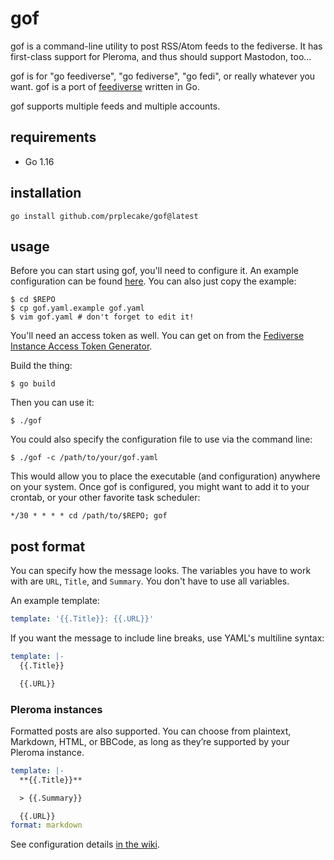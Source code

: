 # gof

gof is a command-line utility to post RSS/Atom feeds to the fediverse.
It has first-class support for Pleroma, and thus should support Mastodon,
too...

gof is for "go feediverse", "go fediverse", "go fedi", or really
whatever you want. gof is a port of [feediverse][feediverse] written in
Go.

gof supports multiple feeds and multiple accounts.

[feediverse]: https://github.com/edsu/feediverse

## requirements

* Go 1.16

## installation

```
go install github.com/prplecake/gof@latest
```

## usage

Before you can start using gof, you'll need to configure it. An example
configuration can be found [here][config-blob]. You can also just copy
the example:

```
$ cd $REPO
$ cp gof.yaml.example gof.yaml
$ vim gof.yaml # don't forget to edit it!
```

You'll need an access token as well. You can get on from the [Fediverse
Instance Access Token Generator][fediverse-access-token].

[fediverse-access-token]:https://tools.splat.soy/fediverse-access-token/

Build the thing:

```
$ go build
```

Then you can use it:

```
$ ./gof
```

You could also specify the configuration file to use via the command
line:

```
$ ./gof -c /path/to/your/gof.yaml
```

This would allow you to place the executable (and configuration)
anywhere on your system. Once gof is configured, you might want to add it to
your crontab, or your other favorite task scheduler:

```
*/30 * * * * cd /path/to/$REPO; gof
```

[config-blob]:https://github.com/prplecake/gof/blob/master/gof.yaml.example

## post format

You can specify how the message looks. The variables you have to work
with are `URL`, `Title`, and `Summary`. You don't have to use all
variables.

An example template:

```yaml
template: '{{.Title}}: {{.URL}}'
```

If you want the message to include line breaks, use YAML's multiline
syntax:

```yaml
template: |-
  {{.Title}}

  {{.URL}}
```

### Pleroma instances

Formatted posts are also supported. You can choose from plaintext,
Markdown, HTML, or BBCode, as long as they’re supported by your Pleroma
instance.

```yaml
template: |-
  **{{.Title}}**

  > {{.Summary}}

  {{.URL}}
format: markdown
```

See configuration details [in the wiki][wiki-formatting].

[wiki-formatting]:https://github.com/prplecake/gof/wiki/Configuration-Options#template
